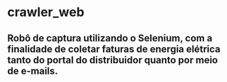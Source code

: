 # crawler_web
## Robô de captura utilizando o Selenium, com a finalidade de coletar faturas de energia elétrica tanto do portal do distribuidor quanto por meio de e-mails.
